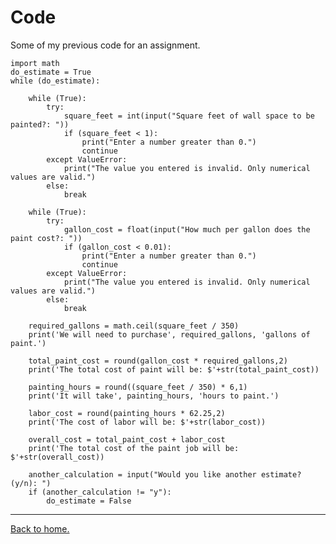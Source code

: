 # Code
Some of my previous code for an assignment.

    import math
    do_estimate = True
    while (do_estimate):
    
    	while (True): 
    		try:
    			square_feet = int(input("Square feet of wall space to be painted?: "))		
    			if (square_feet < 1):
    				print("Enter a number greater than 0.")
    				continue
    		except ValueError:
    			print("The value you entered is invalid. Only numerical values are valid.")
    		else:
    			break
    
    	while (True): 
    		try:
    			gallon_cost = float(input("How much per gallon does the paint cost?: "))
    			if (gallon_cost < 0.01):
    				print("Enter a number greater than 0.")
    				continue
    		except ValueError:
    			print("The value you entered is invalid. Only numerical values are valid.")
    		else:
    			break
    
    	required_gallons = math.ceil(square_feet / 350)
    	print('We will need to purchase', required_gallons, 'gallons of paint.')
    	
    	total_paint_cost = round(gallon_cost * required_gallons,2)
    	print('The total cost of paint will be: $'+str(total_paint_cost))
    	
    	painting_hours = round((square_feet / 350) * 6,1)
    	print('It will take', painting_hours, 'hours to paint.')
    	
    	labor_cost = round(painting_hours * 62.25,2)
    	print('The cost of labor will be: $'+str(labor_cost))
    	
    	overall_cost = total_paint_cost + labor_cost
    	print('The total cost of the paint job will be: $'+str(overall_cost))
    
    	another_calculation = input("Would you like another estimate? (y/n): ")
    	if (another_calculation != "y"):
    		do_estimate = False

---
[Back to home.](https://github.com/EthanJ11/Final-Project)
